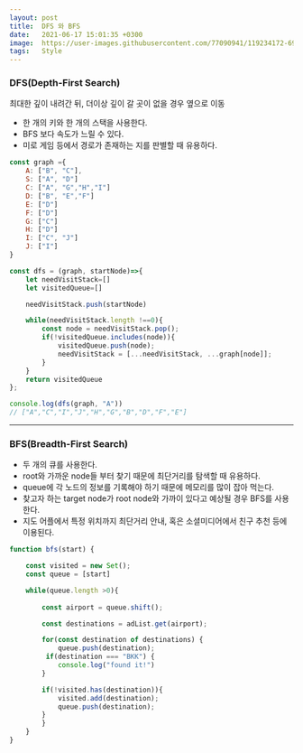 ```yaml
---
layout: post
title:  DFS 와 BFS
date:   2021-06-17 15:01:35 +0300
image:  https://user-images.githubusercontent.com/77090941/119234172-69717180-bb67-11eb-8acc-f687aa97de80.jpg
tags:   Style
---
```

### DFS(Depth-First Search) 
최대한 깊이 내려간 뒤, 더이상 깊이 갈 곳이 없을 경우 옆으로 이동
* 한 개의 키와 한 개의 스택을 사용한다.
* BFS 보다 속도가 느릴 수 있다.
* 미로 게임 등에서 경로가 존재하는 지를 판별할 때 유용하다.
```js
const graph ={
    A: ["B", "C"],
    S: ["A", "D"]
    C: ["A", "G","H","I"]
    D: ["B", "E","F"]
    E: ["D"]
    F: ["D"]
    G: ["C"]
    H: ["D"]
    I: ["C", "J"]
    J: ["I"]
}

const dfs = (graph, startNode)=>{
    let needVisitStack=[]
    let visitedQueue=[]

    needVisitStack.push(startNode)

    while(needVisitStack.length !==0){
        const node = needVisitStack.pop();
        if(!visitedQueue.includes(node)){
            visitedQueue.push(node);
            needVisitStack = [...needVisitStack, ...graph[node]];
        }
    }  
    return visitedQueue
};

console.log(dfs(graph, "A"))
// ["A","C","I","J","H","G","B","D","F","E"]
```

---
### BFS(Breadth-First Search)
* 두 개의 큐를 사용한다.
* root와 가까운 node들 부터 찾기 때문에 최단거리를 탐색할 때 유용하다.
* queue에 각 노드의 정보를 기록해야 하기 때문에 메모리를 많이 잡아 먹는다.
* 찾고자 하는 target node가 root node와 가까이 있다고 예상될 경우 BFS를 사용한다.
* 지도 어플에서 특정 위치까지 최단거리 안내, 혹은 소셜미디어에서 친구 추천 등에 이용된다.



```js
function bfs(start) {

    const visited = new Set();
    const queue = [start]

    while(queue.length >0){
        
        const airport = queue.shift();

        const destinations = adList.get(airport);

        for(const destination of destinations) {
            queue.push(destination);
         if(destination === "BKK") {
            console.log("found it!")
        }

        if(!visited.has(destination)){
            visited.add(destination);
            queue.push(destination);
        }
        }
    }
}
```